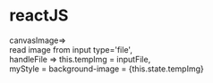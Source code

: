 # reactJS
canvasImage=>   
read image from input type='file',     
handleFile => this.tempImg = inputFile,      
myStyle = background-image = {this.state.tempImg}
